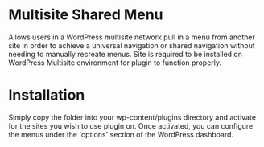 # Multisite Shared Menu
Allows users in a WordPress multisite network pull in a menu from another site in order to achieve a universal navigation or shared navigation without needing to manually recreate menus. Site is required to be installed on WordPress Multisite environment for plugin to function properly.

# Installation
Simply copy the folder into your wp-content/plugins directory and activate for the sites you wish to use plugin on. Once activated, you can configure the menus under the 'options' section of the WordPress dashboard.
